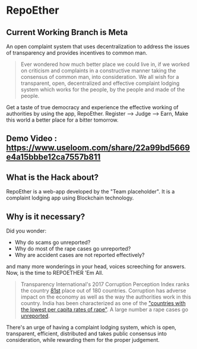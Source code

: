 # RepoEther

## Current Working Branch is Meta 

An open complaint system that uses decentralization to address the issues of transparency and provides incentives to common man. 

> Ever wondered how much better place we could live in, if we worked on criticism and complaints in a constructive manner taking the consensus of common man, into consideration. We all wish for a transparent, open, decentralized and effective complaint lodging system which works for the people, by the people and made of the people.  

Get a taste of true democracy and experience the effective working of authorities by using the app, RepoEther. Register --> Judge --> Earn, Make this world a better place for a bitter tomorrow.  

## Demo Video : https://www.useloom.com/share/22a99bd5669e4a15bbbe12ca7557b811
## What is the Hack about? 

RepoEther is a web-app developed by the "Team placeholder". It is a complaint lodging app using Blockchain technology.  

## Why is it necessary?  

Did you wonder: 

* Why do scams go unreported?  
* Why do most of the rape cases go unreported?  
* Why are accident cases are not reported effectively? 

and many more wonderings in your head, voices screeching for answers. Now, is the time to REPOETHER 'Em All.    

> Transparency International's 2017 Corruption Perception Index ranks the country [81st](https://en.wikipedia.org/wiki/Corruption_in_India) place out of 180 countries. Corruption has adverse impact on the economy as well as the way the authorities work in this country. India has been characterized as one of the ["countries with the lowest per capita rates of rape"](https://en.wikipedia.org/wiki/Rape_in_India). A large number a rape cases go [unreported](https://books.google.co.in/books?id=XsemDAAAQBAJ&pg=PT79&redir_esc=y#v=onepage&q&f=false). 

There's an urge of having a complaint lodging system, which is open, transparent, efficient, distributed and takes public consensus into consideration, while rewarding them for the proper judgement.    
